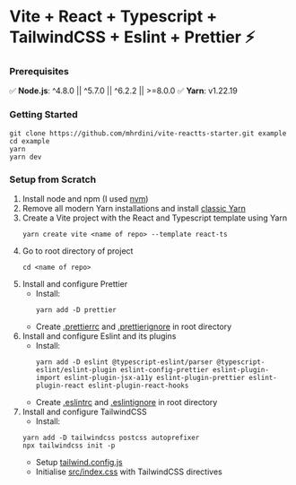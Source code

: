 # Vite + React + Typescript + TailwindCSS + Eslint + Prettier ⚡️

### Prerequisites

✅ **Node.js**: ^4.8.0 || ^5.7.0 || ^6.2.2 || >=8.0.0
✅ **Yarn**: v1.22.19

### Getting Started

```
git clone https://github.com/mhrdini/vite-reactts-starter.git example
cd example
yarn
yarn dev
```

### Setup from Scratch

1. Install node and npm (I used [nvm](https://github.com/nvm-sh/nvm))
2. Remove all modern Yarn installations and install [classic Yarn](https://classic.yarnpkg.com)
3. Create a Vite project with the React and Typescript template using Yarn
   ```
   yarn create vite <name of repo> --template react-ts
   ```
4. Go to root directory of project
   ```
   cd <name of repo>
   ```
5. Install and configure Prettier
   - Install:
     ```
     yarn add -D prettier
     ```
   - Create [.prettierrc](https://github.com/mhrdini/vite-reactts-starter/blob/main/.prettierrc) and
     [.prettierignore](https://github.com/mhrdini/vite-reactts-starter/blob/main/.prettierignore) in root directory
6. Install and configure Eslint and its plugins
   - Install:
     ```
     yarn add -D eslint @typescript-eslint/parser @typescript-eslint/eslint-plugin eslint-config-prettier eslint-plugin-import eslint-plugin-jsx-a11y eslint-plugin-prettier eslint-plugin-react eslint-plugin-react-hooks
     ```
   - Create [.eslintrc](https://github.com/mhrdini/vite-reactts-starter/blob/main/.eslintrc) and
     [.eslintignore](https://github.com/mhrdini/vite-reactts-starter/blob/main/.eslintignore) in
     root directory
7. Install and configure TailwindCSS
   - Install:
   ```
   yarn add -D tailwindcss postcss autoprefixer
   npx tailwindcss init -p
   ```
   - Setup [tailwind.config.js](https://github.com/mhrdini/vite-reactts-starter/blob/main/.tailwind.config.js)
   - Initialise [src/index.css](https://github.com/mhrdini/vite-reactts-starter/blob/main/src/index.css) with TailwindCSS directives
